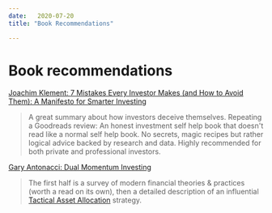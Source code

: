 ```yaml
---
date:   2020-07-20
title: "Book Recommendations"

---
```


# Book recommendations

[Joachim Klement: 7 Mistakes Every Investor Makes (and How to Avoid Them): A Manifesto for Smarter Investing ](https://www.goodreads.com/book/show/49047715-7-mistakes-every-investor-makes-and-how-to-avoid-them)
> A great summary about how investors deceive themselves. Repeating a Goodreads review: An honest investment self help book that doesn't read like a normal self help book. No secrets, magic recipes but rather logical advice backed by research and data. Highly recommended for both private and professional investors. 


[Gary Antonacci: Dual Momentum Investing](https://www.goodreads.com/book/show/22138508-dual-momentum-investing)
> The first half is a survey of modern financial theories & practices (worth a read on its own), then a detailed description of an influential [Tactical Asset Allocation](../intro-to-tactical-asset-allocation) strategy.

